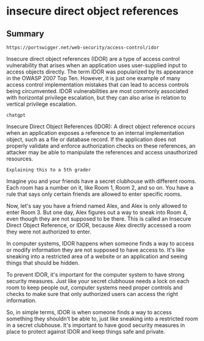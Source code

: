 
# insecure direct object references
## Summary
````
https://portswigger.net/web-security/access-control/idor
````
Insecure direct object references (IDOR) are a type of access control vulnerability that arises when an application uses user-supplied input to access objects directly. The term IDOR was popularized by its appearance in the OWASP 2007 Top Ten. However, it is just one example of many access control implementation mistakes that can lead to access controls being circumvented. IDOR vulnerabilities are most commonly associated with horizontal privilege escalation, but they can also arise in relation to vertical privilege escalation.

````
chatgpt
````
Insecure Direct Object References (IDOR): A direct object reference occurs when an application exposes a reference to an internal implementation object, such as a file or database record. If the application does not properly validate and enforce authorization checks on these references, an attacker may be able to manipulate the references and access unauthorized resources.

````
Explaining this to a 5th grader
````
Imagine you and your friends have a secret clubhouse with different rooms. Each room has a number on it, like Room 1, Room 2, and so on. You have a rule that says only certain friends are allowed to enter specific rooms.

Now, let's say you have a friend named Alex, and Alex is only allowed to enter Room 3. But one day, Alex figures out a way to sneak into Room 4, even though they are not supposed to be there. This is called an Insecure Direct Object Reference, or IDOR, because Alex directly accessed a room they were not authorized to enter.

In computer systems, IDOR happens when someone finds a way to access or modify information they are not supposed to have access to. It's like sneaking into a restricted area of a website or an application and seeing things that should be hidden.

To prevent IDOR, it's important for the computer system to have strong security measures. Just like your secret clubhouse needs a lock on each room to keep people out, computer systems need proper controls and checks to make sure that only authorized users can access the right information.

So, in simple terms, IDOR is when someone finds a way to access something they shouldn't be able to, just like sneaking into a restricted room in a secret clubhouse. It's important to have good security measures in place to protect against IDOR and keep things safe and private.
